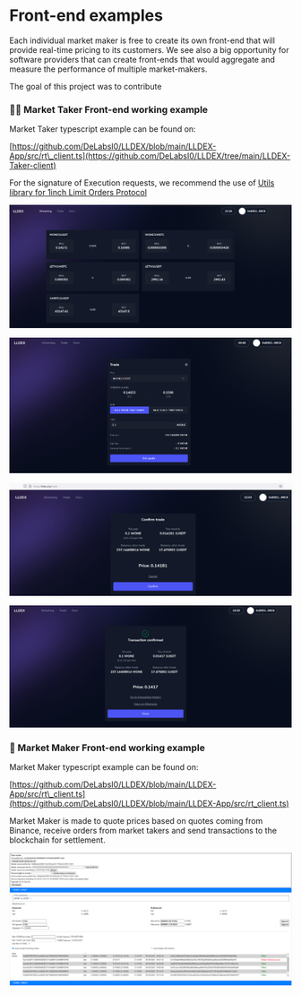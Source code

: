# Front-end examples

Each individual market maker is free to create its own front-end that will provide real-time pricing to its customers. We see also a big opportunity for software providers that can create front-ends that would aggregate and measure the performance of multiple market-makers.

The goal of this project was to contribute 

### 👨‍🌾 Market Taker Front-end working example

Market Taker typescript example can be found on:

[https://github.com/DeLabsI0/LLDEX/blob/main/LLDEX-App/src/rt\_client.ts](https://github.com/DeLabsI0/LLDEX/tree/main/LLDEX-Taker-client)

For the signature of Execution requests, we recommend the use of [Utils library for 1inch Limit Orders Protocol](https://github.com/1inch/limit-order-protocol-utils)



![](../.gitbook/assets/image%20%2812%29.png)

![](../.gitbook/assets/image%20%2810%29.png)

![](../.gitbook/assets/image%20%2811%29.png)

![](../.gitbook/assets/image%20%2814%29.png)

### 🤝 Market Maker Front-end working example

Market Maker typescript example can be found on:

[https://github.com/DeLabsI0/LLDEX/blob/main/LLDEX-App/src/rt\_client.ts](https://github.com/DeLabsI0/LLDEX/blob/main/LLDEX-App/src/rt_client.ts)

Market Maker is made to quote prices based on quotes coming from Binance, receive orders from market takers and send transactions to the blockchain for settlement.

![](../.gitbook/assets/image%20%2813%29.png)

